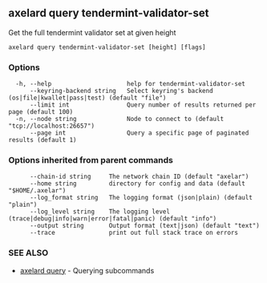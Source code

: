 ## axelard query tendermint-validator-set

Get the full tendermint validator set at given height

```
axelard query tendermint-validator-set [height] [flags]
```

### Options

```
  -h, --help                     help for tendermint-validator-set
      --keyring-backend string   Select keyring's backend (os|file|kwallet|pass|test) (default "file")
      --limit int                Query number of results returned per page (default 100)
  -n, --node string              Node to connect to (default "tcp://localhost:26657")
      --page int                 Query a specific page of paginated results (default 1)
```

### Options inherited from parent commands

```
      --chain-id string     The network chain ID (default "axelar")
      --home string         directory for config and data (default "$HOME/.axelar")
      --log_format string   The logging format (json|plain) (default "plain")
      --log_level string    The logging level (trace|debug|info|warn|error|fatal|panic) (default "info")
      --output string       Output format (text|json) (default "text")
      --trace               print out full stack trace on errors
```

### SEE ALSO

- [axelard query](/cli-docs/v0_27_0/axelard_query) - Querying subcommands

